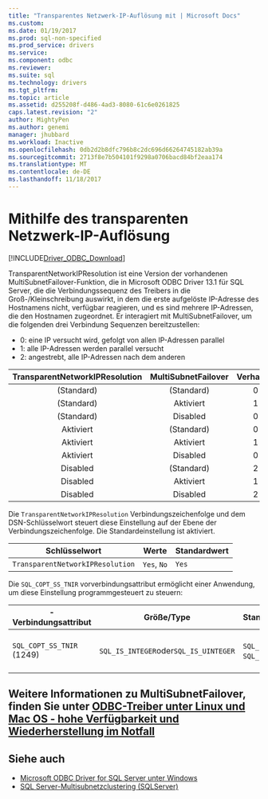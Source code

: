 ```yaml
---
title: "Transparentes Netzwerk-IP-Auflösung mit | Microsoft Docs"
ms.custom: 
ms.date: 01/19/2017
ms.prod: sql-non-specified
ms.prod_service: drivers
ms.service: 
ms.component: odbc
ms.reviewer: 
ms.suite: sql
ms.technology: drivers
ms.tgt_pltfrm: 
ms.topic: article
ms.assetid: d255208f-d486-4ad3-8080-61c6e0261825
caps.latest.revision: "2"
author: MightyPen
ms.author: genemi
manager: jhubbard
ms.workload: Inactive
ms.openlocfilehash: 0db2d2b8dfc796b8c2dc696d66264745182ab39a
ms.sourcegitcommit: 2713f8e7b504101f9298a0706bacd84bf2eaa174
ms.translationtype: MT
ms.contentlocale: de-DE
ms.lasthandoff: 11/18/2017
---
```

# <a name="using-transparent-network-ip-resolution"></a>Mithilfe des transparenten Netzwerk-IP-Auflösung
[!INCLUDE[Driver_ODBC_Download](../../includes/driver_odbc_download.md)]

TransparentNetworkIPResolution ist eine Version der vorhandenen MultiSubnetFailover-Funktion, die in Microsoft ODBC Driver 13.1 für SQL Server, die die Verbindungssequenz des Treibers in die Groß-/Kleinschreibung auswirkt, in dem die erste aufgelöste IP-Adresse des Hostnamens nicht, verfügbar reagieren, und es sind mehrere IP-Adressen, die den Hostnamen zugeordnet. Er interagiert mit MultiSubnetFailover, um die folgenden drei Verbindung Sequenzen bereitzustellen:

* 0: eine IP versucht wird, gefolgt von allen IP-Adressen parallel
* 1: alle IP-Adressen werden parallel versucht
* 2: angestrebt, alle IP-Adressen nach dem anderen

|TransparentNetworkIPResolution|MultiSubnetFailover|Verhalten|
|:-:|:-:|:-:|
|(Standard)|(Standard)|0|
|(Standard)|Aktiviert|1|
|(Standard)|Disabled|0|
|Aktiviert|(Standard)|0|
|Aktiviert|Aktiviert|1|
|Aktiviert|Disabled|0|
|Disabled|(Standard)|2|
|Disabled|Aktiviert|1|
|Disabled|Disabled|2|

Die `TransparentNetworkIPResolution` Verbindungszeichenfolge und dem DSN-Schlüsselwort steuert diese Einstellung auf der Ebene der Verbindungszeichenfolge. Die Standardeinstellung ist aktiviert.

Schlüsselwort|Werte|Standardwert
-|-|-
`TransparentNetworkIPResolution`|`Yes`, `No`|`Yes`

Die `SQL_COPT_SS_TNIR` vorverbindungsattribut ermöglicht einer Anwendung, um diese Einstellung programmgesteuert zu steuern:

-Verbindungsattribut|   Größe/Type|  Standardwert| Wert| Description
-|-|-|-|-
`SQL_COPT_SS_TNIR` (1249)| `SQL_IS_INTEGER`oder`SQL_IS_UINTEGER`| `SQL_IS_ON`(1), `SQL_IS_OFF`(0)|`SQL_IS_ON`|Aktiviert oder deaktiviert TNIR.

<a name="for-more-information-about-multisubnetfailover-see-odbc-driver-on-linux-and-macos---high-availability-and-disaster-recoveryconnectodbclinux-macodbc-driver-on-linux-support-for-high-availability-disaster-recoverymd"></a>Weitere Informationen zu MultiSubnetFailover, finden Sie unter [ODBC-Treiber unter Linux und Mac OS - hohe Verfügbarkeit und Wiederherstellung im Notfall](../../connect/odbc/linux-mac/odbc-driver-on-linux-support-for-high-availability-disaster-recovery.md)
--------------------------------------------------
## <a name="see-also"></a>Siehe auch  
* [Microsoft ODBC Driver for SQL Server unter Windows](../../connect/odbc/windows/microsoft-odbc-driver-for-sql-server-on-windows.md)
* [SQL Server-Multisubnetzclustering (SQLServer)](https://msdn.microsoft.com/library/ff878716.aspx#RelatedContent)
